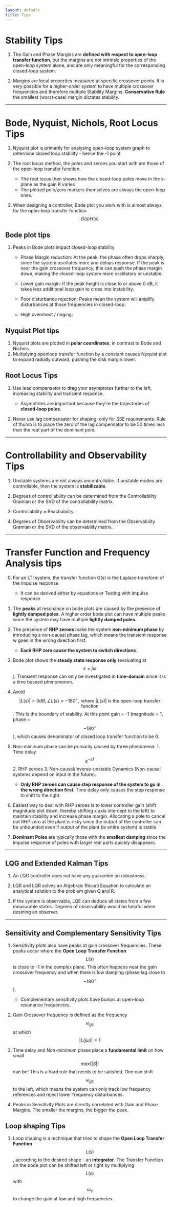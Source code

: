 ```yaml
---
layout: default
title: Tips
---
```


# Stability Tips
1. The Gain and Phase Margins are **defined with respect to open-loop transfer function**, but the margins are not intrinsic properties of the open-loop system alone, and are only meaningful for the corresponding closed-loop system.

2. Margins are local properties measured at specific crossover points. It is very possible for a higher-order system to have multiple crossover frequencies and therefore multiple Stability Margins. **Conservative Rule** the smallest (worst-case) margin dictates stability.

---


# Bode, Nyquist, Nichols, Root Locus Tips

1. Nyquist plot is primarily for analysing open-loop system graph to determine closed loop stability - hence the -1 point

2. The root locus method, the poles and zeroes you start with are those of the open-loop transfer function.

    - The root locus then shows how the closed-loop poles move in the s-plane as the gain K varies
    - The plotted pole/zero markers themselves are always the open-loop ones.

3. When designing a controller, Bode plot you work with is almost always for the open-loop transfer function $$G(s)H(s)$$


## Bode plot tips

1. Peaks in Bode plots impact closed-loop stability

    - Phase Margin reduction: At the peak, the phase often drops sharply, since the system oscillates more and delays response. If the peak is near the gain crossover frequency, this can push the phase margin down, making the closed-loop system more oscillatory or unstable.

    - Lower gain margin: If the peak height is close to or above 0 dB, it takes less additional loop gain to cross into instability.

    - Poor disturbance rejection: Peaks mean the system will amplify disturbances at those frequencies in closed-loop.

    - High overshoot / ringing: 

## Nyquist Plot tips

1. Nyquist plots are plotted in **polar coordinates**, in contrast to Bode and Nichols.
2. Multiplying openloop transfer function by a constant causes Nyquist plot to expand radially outward, pushing the disk margin lower.

## Root Locus Tips
1. Use lead compansator to drag your asymptotes further to the left, increasing stability and transient response.

    - Asymptotes are important because they're the trajectories of **closed-loop poles**.

2. Never use lag compensator for shaping, only for SSE requirements. Rule of thumb is to place the zero of the lag compensator to be 50 times less than the real part of the dominant pole.

---

# Controllability and Observability Tips

1. Unstable systems are not always uncontrollable. If unstable modes are controllable, then the system is **stabilizable**.

2. Degrees of controllability can be determined from the Controllability Gramian or the SVD of the controllability matrix.

3. Controllability = Reachability.

4. Degrees of Observability can be determined from the Observability Gramian or the SVD of the observability matrix.

---

# Transfer Function and Frequency Analysis tips

0. For an LTI system, the transfer function G(s) is the Laplace transform of the impulse response
    - It can be derived either by equations or Testing with impulse response


1. The **peaks** at resonance on bode plots are caused by the presence of **lightly damped poles**. A higher order bode plot can have multiple peaks since the system may have multiple **lightly damped poles**.

2. The presence of **RHP zeroes** make the system **non-minimum phase** by introducing a non-causal phase lag, which means the transient response w goes in the wrong direction first.
    - **Each RHP zero cause the system to switch directions**.

3. Bode plot shows the **steady state response only** (evaluating at $$s=j\omega$$). Transient response can only be investigated in **time-domain** since it is a time baseed phenomenon.

4. Avoid 
$$|L(s)| = 0 dB, \angle L(s) = -180^\circ, \text{ where } |L(s)| \text{ is the open-loop transfer function}$$. This is the boundary of stability. At this point gain = -1 (magnitude = 1, phase = $$-180^\circ$$), which causes denominator of closed loop transfer function to be 0.

5. Non-miminum phase can be primarily caused by three phenomena: 1. Time delay $$e^{-sT}$$ 2. RHP zeroes 3. Non-causal/Inverse-unstable Dynamics (Non-causal systems depend on input in the future). 
    - **Only RHP zeroes can cause step response of the system to go in the wrong direction first**. Time delay only causes the step response to shift to the right.

6. Easiest way to deal with RHP zeroes is to lower controller gain (shift magnitude plot down, thereby shifting x axis intercept to the left) to maintain stability and increase phase margin. Allocating a pole to cancel out RHP zero at the plant is risky since the output of the controller can be unbounded even if output of the plant (ie entire system) is stable.

7. **Dominant Poles** are typically those with the **smallest damping** since the impulse response of poles with larger real parts quickly disappears.

---

## LQG and Extended Kalman Tips

1. An LQG controller does not have any guarantee on robustness.

2. LQR and LQR solves an Algebraic Riccati Equation to calculate an analytical solution to the problem given Q and R.

3. If the system is observable, LQE can deduce all states from a few measurable states. Degrees of observability would be helpful when desining an observer. 

--- 

## Sensitivity and Complementary Sensitivity Tips

1. Sensitivity plots also have peaks at gain crossover frequencies. These peaks occur where the **Open Loop Transfer Function** $$L(s)$$ is close to -1 in the complex plane. This often happens near the gain crossover frequency and when there is low damping (phase lag close to $$-180^\circ$$).

    - Complementary sensitivity plots have bumps at open-loop resonance frequencies.

2. Gain Crossover frequency is defined as the frequency 
$$\omega_{gc}$$ at which $$|L(j\omega)|=1$$

3. Time delay and Non-minimum phase place a **fundamental limit** on how small
$$ max(|S|)$$ can be! This is a hard rule that needs to be satisfied. One can shift $$\omega_{gc}$$ to the left, which means the system can only track low frequency references and reject lower frequency disturbances. 

4. Peaks in Sensitivity Plots are directly correlated with Gain and Phase Margins. The smaller the margins, the bigger the peak.

## Loop shaping Tips

1. Loop shaping is a technique that tries to shape the **Open Loop Transfer Function** $$L(s)$$, according to the desired shape - an **integrator**. The Transfer Function on the bode plot can be shifted left or right by multiplying $$L(s)$$ with $$\omega_{s}$$ to change the gain at low and high frequencies.